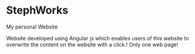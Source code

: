 # StephWorks
My personal Website

Website developed using Angular js which enables users of this website to overwrite the content on the website with a click.!
Only one web page!
